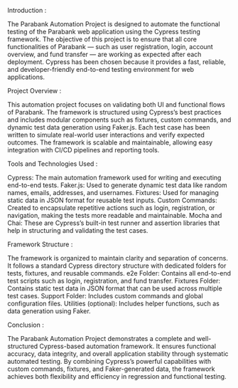 Introduction :

The Parabank Automation Project is designed to automate the functional testing of the Parabank web application using the Cypress testing framework.
The objective of this project is to ensure that all core functionalities of Parabank — such as user registration, login, account overview, and fund transfer — are working as expected after each deployment.
Cypress has been chosen because it provides a fast, reliable, and developer-friendly end-to-end testing environment for web applications.

Project Overview :

This automation project focuses on validating both UI and functional flows of Parabank. The framework is structured using Cypress’s best practices and includes modular components such as fixtures, custom commands, and dynamic test data generation using Faker.js.
Each test case has been written to simulate real-world user interactions and verify expected outcomes. The framework is scalable and maintainable, allowing easy integration with CI/CD pipelines and reporting tools.

Tools and Technologies Used :

Cypress: The main automation framework used for writing and executing end-to-end tests.
Faker.js: Used to generate dynamic test data like random names, emails, addresses, and usernames.
Fixtures: Used for managing static data in JSON format for reusable test inputs.
Custom Commands: Created to encapsulate repetitive actions such as login, registration, or navigation, making the tests more readable and maintainable.
Mocha and Chai: These are Cypress’s built-in test runner and assertion libraries that help in structuring and validating the test cases.

Framework Structure :

The framework is organized to maintain clarity and separation of concerns. It follows a standard Cypress directory structure with dedicated folders for tests, fixtures, and reusable commands.
e2e Folder: Contains all end-to-end test scripts such as login, registration, and fund transfer.
Fixtures Folder: Contains static test data in JSON format that can be used across multiple test cases.
Support Folder: Includes custom commands and global configuration files.
Utilities (optional): Includes helper functions, such as data generation using Faker.

Conclusion :

The Parabank Automation Project demonstrates a complete and well-structured Cypress-based automation framework.
It ensures functional accuracy, data integrity, and overall application stability through systematic automated testing.
By combining Cypress’s powerful capabilities with custom commands, fixtures, and Faker-generated data, the framework achieves both flexibility and efficiency in regression and functional testing.
